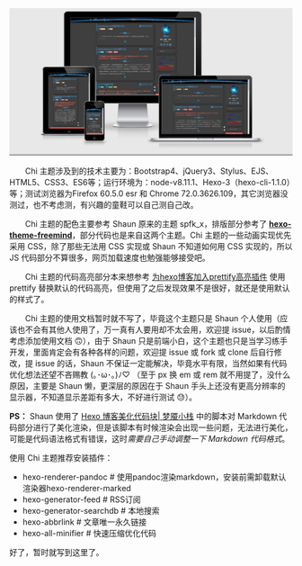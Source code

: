![hexo-theme-chi](./hexo-theme-chi.png)

　　Chi 主题涉及到的技术主要为：Bootstrap4、jQuery3、Stylus、EJS、HTML5、CSS3、ES6等；运行环境为：node-v8.11.1、Hexo-3（hexo-cli-1.1.0）等；测试浏览器为Firefox 60.5.0 esr 和 Chrome 72.0.3626.109，其它浏览器没测过，也不考虑测，有兴趣的童鞋可以自己测自己改。

　　Chi 主题的配色主要参考 Shaun 原来的主题 spfk_x，排版部分参考了 [**hexo-theme-freemind**](https://github.com/wzpan/hexo-theme-freemind)，部分代码也是来自这两个主题。Chi 主题的一些动画实现优先采用 CSS，除了那些无法用 CSS 实现或 Shaun 不知道如何用 CSS 实现的，所以 JS 代码部分不算很多，网页加载速度也勉强能够接受吧。

　　Chi 主题的代码高亮部分本来想参考 [为hexo博客加入prettify高亮插件](http://jumpbyte.cn/2016/07/02/use-and-install-prettify/) 使用 prettify 替换默认的代码高亮，但使用了之后发现效果不是很好，就还是使用默认的样式了。

　　Chi 主题的使用文档暂时就不写了，毕竟这个主题只是 Shaun 个人使用（应该也不会有其他人使用了，万一真有人要用却不太会用，欢迎提 issue，以后酌情考虑添加使用文档 🙃），由于 Shaun 只是前端小白，这个主题也只是当学习练手开发，里面肯定会有各种各样的问题，欢迎提 issue 或 fork 或 clone 后自行修改，提 issue 的话，Shaun 不保证一定能解决，毕竟水平有限，当然如果有代码优化想法还望不吝赐教 (｡･ω･｡)ﾉ♡ （至于 px 换 em 或 rem 就不用提了，没什么原因，主要是 Shaun 懒，更深层的原因在于 Shaun 手头上还没有更高分辨率的显示器，不知道显示差距有多大，不好进行测试 😓）。

**PS：** Shaun 使用了 [Hexo 博客美化代码块| 梦魇小栈](https://blog.ihoey.com/posts/Hexo/2018-05-27-hexo-code-block.html) 中的脚本对 Markdown 代码部分进行了美化渲染，但是该脚本有时候渲染会出现一些问题，无法进行美化，可能是代码语法格式有错误，这时*需要自己手动调整一下 Markdown 代码格式*。

使用 Chi 主题推荐安装插件：

- hexo-renderer-pandoc	# 使用pandoc渲染markdown，安装前需卸载默认渲染器hexo-renderer-marked
- hexo-generator-feed # RSS订阅
- hexo-generator-searchdb # 本地搜索
- hexo-abbrlink # 文章唯一永久链接
- hexo-all-minifier # 快速压缩优化代码

好了，暂时就写到这里了。